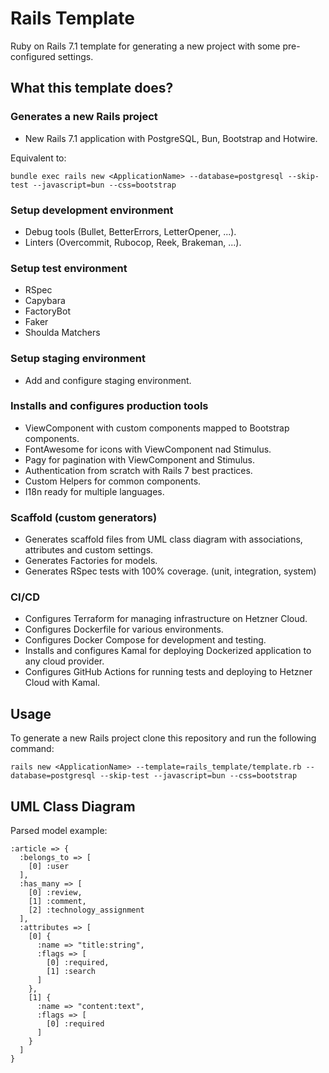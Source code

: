 # Rails Template

Ruby on Rails 7.1 template for generating a new project with some pre-configured settings.

## What this template does?

### Generates a new Rails project

- New Rails 7.1 application with PostgreSQL, Bun, Bootstrap and Hotwire.

Equivalent to:
```shell
bundle exec rails new <ApplicationName> --database=postgresql --skip-test --javascript=bun --css=bootstrap
```

### Setup development environment

- Debug tools (Bullet, BetterErrors, LetterOpener, ...).
- Linters (Overcommit, Rubocop, Reek, Brakeman, ...).

### Setup test environment

- RSpec
- Capybara
- FactoryBot
- Faker
- Shoulda Matchers

### Setup staging environment

- Add and configure staging environment.

### Installs and configures production tools

- ViewComponent with custom components mapped to Bootstrap components.
- FontAwesome for icons with ViewComponent nad Stimulus.
- Pagy for pagination with ViewComponent and Stimulus.
- Authentication from scratch with Rails 7 best practices.
- Custom Helpers for common components.
- I18n ready for multiple languages.

### Scaffold (custom generators)

- Generates scaffold files from UML class diagram with associations, attributes and custom settings.
- Generates Factories for models.
- Generates RSpec tests with 100% coverage. (unit, integration, system)

### CI/CD

- Configures Terraform for managing infrastructure on Hetzner Cloud.
- Configures Dockerfile for various environments.
- Configures Docker Compose for development and testing.
- Installs and configures Kamal for deploying Dockerized application to any cloud provider.
- Configures GitHub Actions for running tests and deploying to Hetzner Cloud with Kamal.

## Usage

To generate a new Rails project clone this repository and run the following command:

```shell
rails new <ApplicationName> --template=rails_template/template.rb --database=postgresql --skip-test --javascript=bun --css=bootstrap
```

## UML Class Diagram

Parsed model example:

```log
:article => {
  :belongs_to => [
    [0] :user
  ],
  :has_many => [
    [0] :review,
    [1] :comment,
    [2] :technology_assignment
  ],
  :attributes => [
    [0] {
      :name => "title:string",
      :flags => [
        [0] :required,
        [1] :search
      ]
    },
    [1] {
      :name => "content:text",
      :flags => [
        [0] :required
      ]
    }
  ]
}
```
